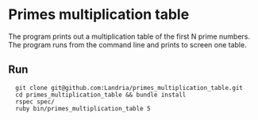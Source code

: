 # Primes multiplication table

The program prints out a multiplication table of the first N prime numbers.
The program runs from the command line and prints to screen one table.

## Run

```
  git clone git@github.com:Landria/primes_multiplication_table.git
  cd primes_multiplication_table && bundle install
  rspec spec/
  ruby bin/primes_multiplication_table 5
```
